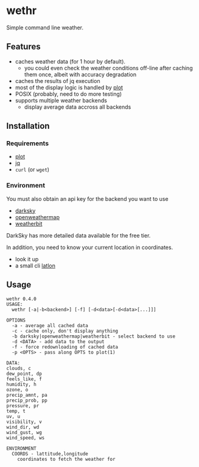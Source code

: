 # wethr

Simple command line weather.

##  Features

- caches weather data (for 1 hour by default).
  + you could even check the weather conditions off-line after caching them
    once, albeit with accuracy degradation
- caches the results of jq execution
- most of the display logic is handled by [plot](https://github.com/annacrombie/plot)
- POSIX (probably, need to do more testing)
- supports multiple weather backends
  + display average data accross all backends

## Installation

### Requirements

- [plot](https://github.com/annacrombie/plot)
- [jq](https://github.com/stedolan/jq)
- `curl` (or `wget`)

### Environment

You must also obtain an api key for the backend you want to use

- [darksky](https://darksky.net/dev/register)
- [openweathermap](https://home.openweathermap.org/users/sign_up)
- [weatherbit](https://www.weatherbit.io/account/create)

DarkSky has more detailed data available for the free tier.

In addition, you need to know your current location in coordinates.

- look it up
- a small cli [latlon](https://github.com/annacrombie/latlon)

## Usage

```
wethr 0.4.0
USAGE:
  wethr [-a|-b<backend>] [-f] [-d<data>[-d<data>[...]]]

OPTIONS
  -a - average all cached data
  -c - cache only, don't display anything
  -b darksky|openweathermap|weatherbit - select backend to use
  -d <DATA> - add data to the output
  -f - force redownloading of cached data
  -p <OPTS> - pass along OPTS to plot(1)

DATA:
clouds, c
dew_point, dp
feels_like, f
humidity, h
ozone, o
precip_amnt, pa
precip_prob, pp
pressure, pr
temp, t
uv, u
visibility, v
wind_dir, wd
wind_gust, wg
wind_speed, ws

ENVIRONMENT
  COORDS - lattitude,longitude
    coordinates to fetch the weather for
```
